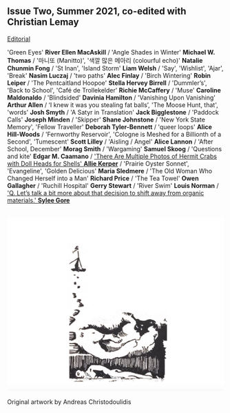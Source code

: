 ## Issue Two, Summer 2021, co-edited with Christian Lemay 

[Editorial](editorial2.md)

'Green Eyes' **River Ellen MacAskill** / 'Angle Shades in Winter' **Michael W. Thomas** / '마니또 (Manitto)', '색깔 많은 메아리 (colourful echo)' **Natalie Chunmin Fong** / 'St Inan', 'Island Storm' **Liam Welsh** / 'Say', 'Wishlist', 'Ajar', 'Break' **Nasim Luczaj** / 'two paths' **Alec Finlay** / 'Birch Wintering' **Robin Leiper** / 'The Pentcaitland Hoopoe' **Stella Hervey Birrell** / 'Dummler’s', 'Back to School', 'Café de Trollekelder' **Richie McCaffery** / 'Muse' **Caroline Maldonaldo** / 'Blindsided' **Davinia Hamilton** / 'Vanishing Upon Vanishing' **Arthur Allen** / ‘I knew it was you stealing fat balls’, 'The Moose Hunt, that', 'words' **Josh Smyth** / 'A Satyr in Translation' **Jack Bigglestone** / 'Paddock Calls' **Joseph Minden** / 'Skipper' **Shane Johnstone** / 'New York State Memory', 'Fellow Traveller' **Deborah Tyler-Bennett** / 'queer loops' **Alice Hill-Woods** / 'Fernworthy Reservoir', 'Cologne is Meshed for a Billionth of a Second', 'Tumescent' **Scott Lilley** / 'Aisling / Angel' **Alice Lannon** / 'After School, December' **Morag Smith** / 'Wargaming' **Samuel Skoog** / 'Questions and kite' **Edgar M. Caamano** / ['There Are Multiple Photos of Hermit Crabs with Doll Heads for Shells' **Allie Kerper**](poems/kerper.md) / 'Prairie Oyster Sonnet', 'Evangeline', 'Golden Delicious' **Maria Sledmere** / 'The Old Woman Who Changed Herself into a Man' **Richard Price** / 'The Tea Towel' **Owen Gallagher** /  'Ruchill Hospital' **Gerry Stewart** / 'River Swim' **Louis Norman** / ['Q. Let’s talk a bit more about that decision to shift away from organic materials.' **Sylee Gore**](poems/sgore.md)  

<p align="center">
​ <img src="pictures/wg2bk.png" alt="Issue Four" width="1000"/>

Original artwork by Andreas Christodoulidis
